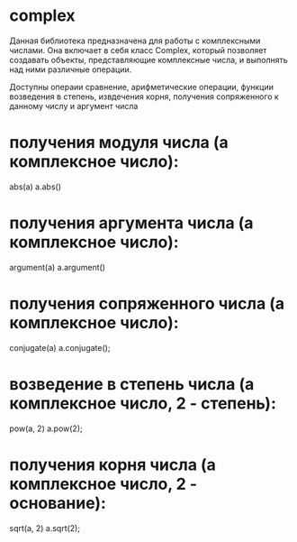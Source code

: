 # complex

Данная библиотека предназначена для работы с комплексными числами. Она включает в себя класс Complex, который позволяет создавать объекты, представляющие комплексные числа, и выполнять над ними различные операции.

Доступны операии сравнение, арифметические операции, функции возведения в степень, извдечения корня, получения сопряженного к данному числу и аргумент числа

# получения модуля числа (a комплексное число):
abs(a)
a.abs()

# получения аргумента числа (a комплексное число):
argument(a)
a.argument()

# получения сопряженного числа (a комплексное число):
conjugate(a)
a.conjugate();

# возведение в степень числа (a комплексное число, 2 - степень):
pow(a, 2)
a.pow(2);

# получения корня числа (a комплексное число, 2 - основание):
sqrt(a, 2)
a.sqrt(2);
